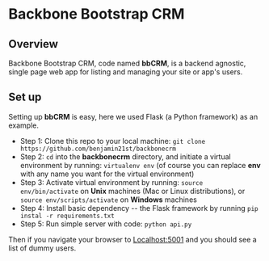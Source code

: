 # Backbone Bootstrap CRM

## Overview
Backbone Bootstrap CRM, code named **bbCRM**, is a backend agnostic, single page web app for listing and managing your site or app's users.

## Set up
Setting up **bbCRM** is easy, here we used Flask (a Python framework) as an example.

- Step 1: Clone this repo to your local machine: `git clone https://github.com/benjamin21st/backbonecrm`
- Step 2: `cd` into the **backbonecrm** directory, and initiate a virtual environment by running: `virtualenv env` (of course you can replace **env** with any name you want for the virtual environment)
- Step 3: Activate virtual environment by running: `source env/bin/activate` on **Unix** machines (Mac or Linux distributions), or `source env/scripts/activate` on **Windows** machines
- Step 4: Install basic dependency -- the Flask framework by running `pip instal -r requirements.txt`
- Step 5: Run simple server with code: `python api.py`

Then if you navigate your browser to [Localhost:5001](http://localhost:5001/) and you should see a list of dummy users.
